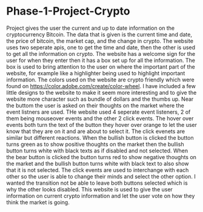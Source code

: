 # Phase-1-Project-Crypto
Project gives the user the current and up to date information on the cryptocurrency Bitcoin. The data that is given is the current time and date, the price of bitcoin, the market cap, and the change in crypto. The website uses two seperate apis, one to get the time and date, then the other is used to get all the information on crypto. The website has a welcome sign for the user for when they enter then it has a box set up for all the information. The box is used to bring attention to the user on where the important part of the website, for example like a highlighter being used to highlight important information. The colors used on the website are crypto friendly which were found on https://color.adobe.com/create/color-wheel. I have included a few little designs to the website to make it seem more interesting and to give the website more character such as bundle of dollars and the thumbs up. Near the buttom the user is asked on their thoughts on the market where the event listners are used. THe website used 4 seperate event listeners, 2 of them being mouseover events and the other 2 click events. The hover over events both turn the text of the button they hover over orange to let the user know that they are on it and are about to select it. The click evenets are similar but different reactions. When the bullish button is clicked the button turns green as to show positive thoughts on the market then the bullish button turns white with black texts as if disabled and not selected. When the bear button is clicked the button turns red to show negative thoughts on the market and the bullish button turns white with black text to also show that it is not selected. The click events are used to interchange with each other so the user is able to change their minds and select the other option. I wanted the transition not be able to leave both buttons selected which is why the other looks disabled. This website is used to give the user information on current crypto information and let the user vote on how they think the market is going.